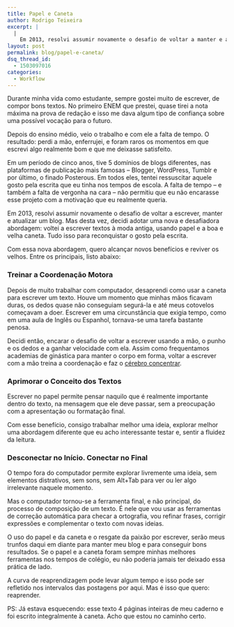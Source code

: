 ```yaml
---
title: Papel e Caneta
author: Rodrigo Teixeira
excerpt: |
  |
    Em 2013, resolvi assumir novamente o desafio de voltar a manter e atualizar um blog, usando duas ferramentas nobres: o papel e caneta. Tudo para reconquistar o gosto pela escrita.
layout: post
permalink: blog/papel-e-caneta/
dsq_thread_id:
  - 1503097016
categories:
  - Workflow
---
```

Durante minha vida como estudante, sempre gostei muito de escrever, de compor bons textos. No primeiro ENEM que prestei, quase tirei a nota máxima na prova de redação e isso me dava algum tipo de confiança sobre uma possível vocação para o futuro. 

Depois do ensino médio, veio o trabalho e com ele a falta de tempo. O resultado: perdi a mão, enferrujei, e foram raros os momentos em que escrevi algo realmente bom e que me deixasse satisfeito.

Em um período de cinco anos, tive 5 domínios de blogs diferentes, nas plataformas de publicação mais famosas &#8211; Blogger, WordPress, Tumblr e por último, o finado Posterous. Em todos eles, tentei ressuscitar aquele gosto pela escrita que eu tinha nos tempos de escola. A falta de tempo &#8211; e também a falta de vergonha na cara &#8211; não permitiu que eu não encarasse esse projeto com a motivação que eu realmente queria.

Em 2013, resolvi assumir novamente o desafio de voltar a escrever, manter e atualizar um blog. Mas desta vez, decidi adotar uma nova e desafiadora abordagem: voltei a escrever textos à moda antiga, usando papel e a boa e velha caneta. Tudo isso para reconquistar o gosto pela escrita.

Com essa nova abordagem, quero alcançar novos benefícios e reviver os velhos. Entre os principais, listo abaixo:

### Treinar a Coordenação Motora

Depois de muito trabalhar com computador, desaprendi como usar a caneta para escrever um texto. Houve um momento que minhas mãos ficavam duras, os dedos quase não conseguiam segurá-la e até meus cotovelos começavam a doer. Escrever em uma circunstância que exigia tempo, como em uma aula de Inglês ou Espanhol, tornava-se uma tarefa bastante penosa.

Decidi então, encarar o desafio de voltar a escrever usando a mão, o punho e os dedos e a ganhar velocidade com ela. Assim como frequentamos academias de ginástica para manter o corpo em forma, voltar a escrever com a mão treina a coordenação e faz o <a title="Escrever com a Mão é Melhor do que Digitar" href="http://super.abril.com.br/ciencia/escrever-mao-melhor-digitar-622509.shtml" target="_blank">cérebro concentrar</a>.

### Aprimorar o Conceito dos Textos

Escrever no papel permite pensar naquilo que é realmente importante dentro do texto, na mensagem que ele deve passar, sem a preocupação com a apresentação ou formatação final.

Com esse benefício, consigo trabalhar melhor uma ideia, explorar melhor uma abordagem diferente que eu acho interessante testar e, sentir a fluidez da leitura.

### Desconectar no Início. Conectar no Final

O tempo fora do computador permite explorar livremente uma ideia, sem elementos distrativos, sem sons, sem Alt+Tab para ver ou ler algo irrelevante naquele momento.

Mas o computador tornou-se a ferramenta final, e não principal, do processo de composição de um texto. É nele que vou usar as ferramentas de correção automática para checar a ortografia, vou refinar frases, corrigir expressões e complementar o texto com novas ideias.

O uso do papel e da caneta e o resgate da paixão por escrever, serão meus trunfos daqui em diante para manter meu blog e para conseguir bons resultados. Se o papel e a caneta foram sempre minhas melhores ferramentas nos tempos de colégio, eu não poderia jamais ter deixado essa prática de lado.

A curva de reaprendizagem pode levar algum tempo e isso pode ser refletido nos intervalos das postagens por aqui. Mas é isso que quero: reaprender.

PS: Já estava esquecendo: esse texto 4 páginas inteiras de meu caderno e foi escrito integralmente à caneta. Acho que estou no caminho certo.